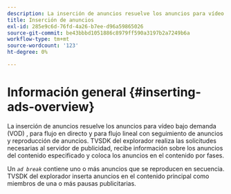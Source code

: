 ```yaml
---
description: La inserción de anuncios resuelve los anuncios para vídeo bajo demanda (VOD) , para flujo en directo y para flujo lineal con seguimiento de anuncios y reproducción de anuncios. TVSDK del explorador realiza las solicitudes necesarias al servidor de publicidad, recibe información sobre los anuncios del contenido especificado y coloca los anuncios en el contenido por fases.
title: Inserción de anuncios
exl-id: 285e9c6d-76fd-4a26-b7ee-d96a59865026
source-git-commit: be43bbbd1051886c8979ff590a3197b2a7249b6a
workflow-type: tm+mt
source-wordcount: '123'
ht-degree: 0%

---
```


# Información general {#inserting-ads-overview}

La inserción de anuncios resuelve los anuncios para vídeo bajo demanda (VOD) , para flujo en directo y para flujo lineal con seguimiento de anuncios y reproducción de anuncios. TVSDK del explorador realiza las solicitudes necesarias al servidor de publicidad, recibe información sobre los anuncios del contenido especificado y coloca los anuncios en el contenido por fases.

Un *`ad break`* contiene uno o más anuncios que se reproducen en secuencia. TVSDK del explorador inserta anuncios en el contenido principal como miembros de una o más pausas publicitarias.
